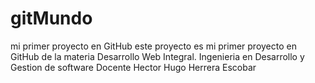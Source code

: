 # gitMundo
mi primer proyecto en GitHub 
este proyecto es mi primer proyecto en GitHub de la materia Desarrollo Web Integral.
Ingenieria en Desarrollo y Gestion de  software
Docente Hector Hugo Herrera Escobar
